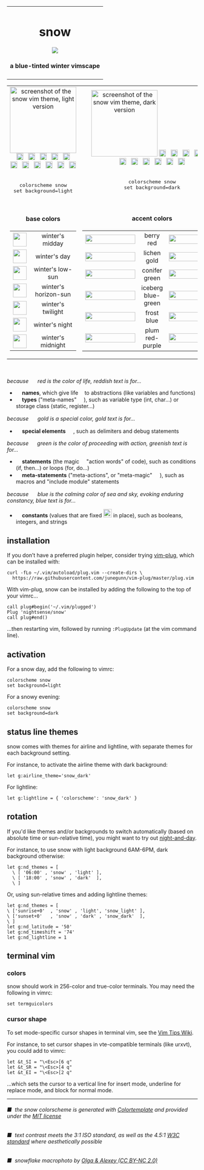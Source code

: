 <table><tbody><tr><td align="center"><h1>snow</h1>
<img src="https://github.com/nightsense/snow/raw/master/images/header.jpg" />
<h4>
a blue-tinted winter vimscape
</h4>
</td></tr></tbody></table>

<table><tbody>

<tr>
<td align="center"><img alt="screenshot of the snow vim theme, light version" src="https://github.com/nightsense/snow/raw/master/images/screenshot-light.png" height="175" />
<img src="http://www.colorhexa.com/eef2f8.png" height='18' width='18'>&nbsp;&nbsp;
<img src="http://www.colorhexa.com/dde4f1.png" height='18' width='18'>&nbsp;&nbsp;
<img src="http://www.colorhexa.com/748196.png" height='18' width='18'>&nbsp;&nbsp;
<img src="http://www.colorhexa.com/4a5a6f.png" height='18' width='18'>&nbsp;&nbsp;
<img src="http://www.colorhexa.com/283647.png" height='18' width='18'><br>
<img src="http://www.colorhexa.com/c04c48.png" height='18' width='18'>&nbsp;&nbsp;
<img src="http://www.colorhexa.com/a07d19.png" height='18' width='18'>&nbsp;&nbsp;
<img src="http://www.colorhexa.com/3f8234.png" height='18' width='18'>&nbsp;&nbsp;
<img src="http://www.colorhexa.com/008787.png" height='18' width='18'>&nbsp;&nbsp;
<img src="http://www.colorhexa.com/0779c5.png" height='18' width='18'>&nbsp;&nbsp;
<img src="http://www.colorhexa.com/a8559e.png" height='18' width='18'><br><br>
<pre>
colorscheme snow
set background=light
</pre>
</td>
<td align="center"><img alt="screenshot of the snow vim theme, dark version" src="https://github.com/nightsense/snow/raw/master/images/screenshot-dark.png" height="175" />
<img src="http://www.colorhexa.com/222d3d.png" height='18' width='18'>&nbsp;&nbsp;
<img src="http://www.colorhexa.com/283647.png" height='18' width='18'>&nbsp;&nbsp;
<img src="http://www.colorhexa.com/748196.png" height='18' width='18'>&nbsp;&nbsp;
<img src="http://www.colorhexa.com/a4afc0.png" height='18' width='18'>&nbsp;&nbsp;
<img src="http://www.colorhexa.com/dde4f1.png" height='18' width='18'><br>
<img src="http://www.colorhexa.com/c1867f.png" height='18' width='18'>&nbsp;&nbsp;
<img src="http://www.colorhexa.com/bda77a.png" height='18' width='18'>&nbsp;&nbsp;
<img src="http://www.colorhexa.com/7f9d77.png" height='18' width='18'>&nbsp;&nbsp;
<img src="http://www.colorhexa.com/5da19f.png" height='18' width='18'>&nbsp;&nbsp;
<img src="http://www.colorhexa.com/7c98bf.png" height='18' width='18'>&nbsp;&nbsp;
<img src="http://www.colorhexa.com/b289ab.png" height='18' width='18'><br><br>
<pre>
colorscheme snow
set background=dark
</pre>
</td>
</tr>

<tr></tr>

<tr>
<td align='center'>
<h4><img src="https://github.com/nightsense/snow/raw/master/images/base.png" height='14' /><br>base colors</h4>

<table><tbody>

<tr>
<td><img src="https://github.com/nightsense/snow/raw/master/images/base-midday.png" height='36' /></td>
<td align='center' width='200'>winter's midday</td>
</tr>

<tr>
<td><img src="https://github.com/nightsense/snow/raw/master/images/base-day.png" height='36' /></td>
<td align='center'>winter's day</td>
</tr>

<tr>
<td><img src="https://github.com/nightsense/snow/raw/master/images/base-afternoon.png" height='36' /></td>
<td align='center'>winter's low-sun</td>
</tr>

<tr>
<td><img src="https://github.com/nightsense/snow/raw/master/images/base-evening.png" height='36' /></td>
<td align='center'>winter's horizon-sun</td>
</tr>

<tr>
<td><img src="https://github.com/nightsense/snow/raw/master/images/base-twilight.png" height='36' /></td>
<td align='center'>winter's twilight</td>
</tr>

<tr>
<td><img src="https://github.com/nightsense/snow/raw/master/images/base-night.png" height='36' /></td>
<td align='center'>winter's night</td>
</tr>

<tr>
<td><img src="https://github.com/nightsense/snow/raw/master/images/base-midnight.png" height='36' /></td>
<td align='center'>winter's midnight</td>
</tr>

</tbody></table>

</td>

<td align='center'>
<h4><img src="https://github.com/nightsense/snow/raw/master/images/accent.png" height='14' /><br>accent colors</h4>

<table><tbody>

<tr>
<td><img src="http://www.colorhexa.com/c04c48.png" height='24' width='132'></td>
<td width='105' align='center'>berry<br>red</td>
<td><img src="http://www.colorhexa.com/c1867f.png" height='24' width='132'></td>
</tr>

<tr>
<td><img src="http://www.colorhexa.com/a07d19.png" height='24' width='132'></td>
<td width='105' align='center'>lichen<br>gold</td>
<td><img src="http://www.colorhexa.com/bda77a.png" height='24' width='132'></td>
</tr>

<tr>
<td><img src="http://www.colorhexa.com/3f8234.png" height='24' width='132'></td>
<td width='105' align='center'>conifer<br>green</td>
<td><img src="http://www.colorhexa.com/7f9d77.png" height='24' width='132'></td>
</tr>

<tr>
<td><img src="http://www.colorhexa.com/008787.png" height='24' width='132'></td>
<td width='105' align='center'>iceberg<br>blue-green</td>
<td><img src="http://www.colorhexa.com/5da19f.png" height='24' width='132'></td>
</tr>

<tr>
<td><img src="http://www.colorhexa.com/0779c5.png" height='24' width='132'></td>
<td width='105' align='center'>frost<br>blue</td>
<td><img src="http://www.colorhexa.com/7c98bf.png" height='24' width='132'></td>
</tr>

<tr>
<td><img src="http://www.colorhexa.com/a8559e.png" height='24' width='132'></td>
<td width='105' align='center'>plum<br>red-purple</td>
<td><img src="http://www.colorhexa.com/b289ab.png" height='24' width='132'></td>
</tr>

</tbody></table>
</td>
</tr>

</tbody></table>

<br>

*because <img height="16" src='https://github.com/nightsense/snow/raw/master/images/red.png' /> red is the color of life, reddish text is for...*
- <img src="http://www.colorhexa.com/a8559e.png" height='12' width='12'> **names**, which give life <img height="9" src='https://github.com/nightsense/snow/raw/master/images/name.png' /> to abstractions (like variables and functions)
- <img src="http://www.colorhexa.com/c04c48.png" height='12' width='12'> **types** ("meta-names" <img height="15" src='https://github.com/nightsense/snow/raw/master/images/type.png' />), such as variable type (int, char...) or storage class (static, register...)

*because <img height="16" src='https://github.com/nightsense/snow/raw/master/images/gold2.png' /> gold is a special color, gold text is for...*
- <img src="http://www.colorhexa.com/a07d19.png" height='12' width='12'> **special elements** <img height="16" src='https://github.com/nightsense/snow/raw/master/images/special.png' />, such as delimiters and debug statements

*because <img height="15" src='https://github.com/nightsense/snow/raw/master/images/green.png' /> green is the color of proceeding with action, greenish text is for...*
- <img src="http://www.colorhexa.com/3f8234.png" height='12' width='12'> **statements** (the magic <img height="11" src='https://github.com/nightsense/snow/raw/master/images/statement.png' /> "action words" of code), such as conditions (if, then...) or loops (for, do...)
- <img src="http://www.colorhexa.com/008787.png" height='12' width='12'> **meta-statements** ("meta-actions", or "meta-magic" <img height="16" src='https://github.com/nightsense/snow/raw/master/images/metastatement.png' />), such as macros and "include module" statements

*because <img height="16" src='https://github.com/nightsense/snow/raw/master/images/blue.png' /> blue is the calming color of sea and sky, evoking enduring constancy, blue text is for...*
- <img src="http://www.colorhexa.com/0779c5.png" height='12' width='12'> **constants** (values that are fixed <img height="22" src='https://github.com/nightsense/snow/raw/master/images/constant.png' /> in place), such as booleans, integers, and strings

## installation

If you don’t have a preferred plugin helper, consider trying [vim-plug](https://github.com/junegunn/vim-plug), which can be installed with:

```
curl -fLo ~/.vim/autoload/plug.vim --create-dirs \
  https://raw.githubusercontent.com/junegunn/vim-plug/master/plug.vim
```

With vim-plug, snow can be installed by adding the following to the top of your vimrc...

```
call plug#begin('~/.vim/plugged')
Plug 'nightsense/snow'
call plug#end()
```

...then restarting vim, followed by running `:PlugUpdate` (at the vim command line).

## activation

For a snow day, add the following to vimrc:

```
colorscheme snow
set background=light
```

For a snowy evening:

```
colorscheme snow
set background=dark
```

## status line themes

snow comes with themes for airline and lightline, with separate themes for each background setting.

For instance, to activate the airline theme with dark background:

```
let g:airline_theme='snow_dark'
```

For lightline:

```
let g:lightline = { 'colorscheme': 'snow_dark' }
```

## rotation

If you'd like themes and/or backgrounds to switch automatically (based on absolute time or sun-relative time), you might want to try out [night-and-day](https://github.com/nightsense/night-and-day).

For instance, to use snow with light background 6AM-6PM, dark background otherwise:

```
let g:nd_themes = [
  \ [ '06:00' , 'snow' , 'light' ],
  \ [ '18:00' , 'snow' , 'dark'  ],
  \ ]
```

Or, using sun-relative times and adding lightline themes:

```
let g:nd_themes = [
\ ['sunrise+0'  , 'snow' , 'light', 'snow_light' ],
\ ['sunset+0'   , 'snow' , 'dark' , 'snow_dark'  ],
\ ]
let g:nd_latitude = '50'
let g:nd_timeshift = '74'
let g:nd_lightline = 1
```

## terminal vim

### colors

snow should work in 256-color and true-color terminals. You may need the following in vimrc:

```
set termguicolors
```

### cursor shape

To set mode-specific cursor shapes in terminal vim, see the [Vim Tips Wiki](http://vim.wikia.com/wiki/Change_cursor_shape_in_different_modes).

For instance, to set cursor shapes in vte-compatible terminals (like urxvt), you could add to vimrc:

```
let &t_SI = "\<Esc>[6 q"
let &t_SR = "\<Esc>[4 q"
let &t_EI = "\<Esc>[2 q"
```

...which sets the cursor to a vertical line for insert mode, underline for replace mode, and block for normal mode.

---

###### ■&nbsp;&nbsp;the snow colorscheme is generated with [Colortemplate](https://github.com/lifepillar/vim-colortemplate) and provided under the [MIT license](https://opensource.org/licenses/MIT)
###### ■&nbsp;&nbsp;text contrast meets the 3:1 ISO standard, as well as the 4.5:1 [W3C standard](https://www.w3.org/TR/UNDERSTANDING-WCAG20/visual-audio-contrast-contrast.html) where aesthetically possible
###### ■&nbsp;&nbsp;snowflake macrophoto by [Olga & Alexey (CC BY-NC 2.0)](https://www.flickr.com/photos/chaoticmind75/39326731084/)
